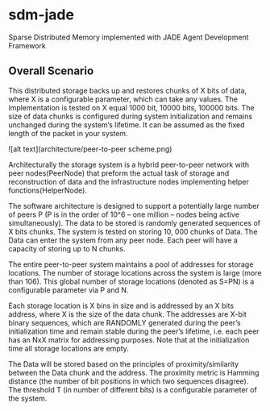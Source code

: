 # sdm-jade
Sparse Distributed Memory implemented with JADE Agent Development Framework

## Overall Scenario
This distributed storage backs up and restores chunks of X bits of data, where X is a configurable parameter, which can take any values. The implementation is tested on X equal 1000 bit, 10000 bits, 100000 bits. The size of data chunks is configured during system initialization and remains unchanged during the system’s lifetime. It can be assumed as the fixed length of the packet in your system.

![alt text](architecture/peer-to-peer scheme.png) 

Architecturally the storage system is a hybrid peer-to-peer network with peer nodes(PeerNode) that preform the actual task of storage and reconstruction of data and the infrastructure nodes implementing helper functions(HelperNode).


The software architecture is designed to support a potentially large number of peers P (P is in the order of 10^6 – one million – nodes being active simultaneously).
The data to be stored is randomly generated sequences of X bits chunks. The system is tested on storing 10, 000 chunks of Data. The Data can enter the system from any peer node. Each peer will have a capacity of storing up to N chunks.

The entire peer-to-peer system maintains a pool of addresses for storage locations. The number of storage locations across the system is large (more than 106). This global number of storage locations (denoted as S=PN) is a configurable parameter via P and N.

Each storage location is X bins in size and is addressed by an X bits address, where X is the size of the data chunk. The addresses are X-bit binary sequences, which are RANDOMLY generated during the peer’s initialization time and remain stable during the peer’s lifetime, i.e. each peer has an NxX matrix for addressing purposes. Note that at the initialization time all storage locations are empty.

The Data will be stored based on the principles of proximity/similarity between the Data chunk and the address. The proximity metric is Hamming distance (the number of bit positions in which two sequences disagree). The threshold T (in number of different bits) is a configurable parameter of the system.


